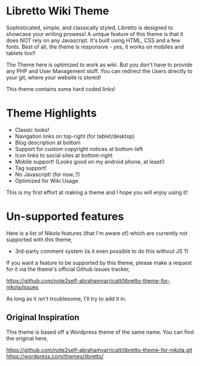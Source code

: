  Libretto Wiki Theme
=====================

Sophisticated, simple, and classically styled, Libretto is designed to showcase
your writing prowess! A unique feature of this theme is that it does NOT rely
on any Javascript. It's built using HTML, CSS and a few fonts. Best of all,
the theme is responsive - yes, it works on mobiles and tablets too!!

The Theme here is optimized to work as wiki. But you don't have to provide
any PHP and User Management stuff. You can redirect the Users directly to
your git, where your website is stored!

This theme contains some hard coded links!

# Theme Highlights

* Classic looks!
* Navigation links on top-right (for tablet/desktop)
* Blog description at bottom
* Support for custom copyright notices at bottom-left
* Icon links to social sites at bottom-right
* Mobile support! (Looks good on my android phone, at least!)
* Tag support!
* No Javascript! (for now..?)
* Optimized for Wiki Usage

This is my first effort at making a theme and I hope you will enjoy using it!


# Un-supported features

Here is a list of Nikola features (that I'm aware of) which are currently not
supported with this theme,

* 3rd-party comment system  (is it even possible to do this without JS ?)

If you want a feature to be supported by this theme, please make a request for
it via the theme's official Github issues tracker,

<https://github.com/note2self-abrahamvarricatt/libretto-theme-for-nikola/issues>

As long as it isn't troublesome, I'll try to add it in.


## Original Inspiration

This theme is based off a Wordpress theme of the same name. You can find the
original here,

<https://github.com/note2self-abrahamvarricatt/libretto-theme-for-nikola.git>
<https://wordpress.com/themes/libretto/>


